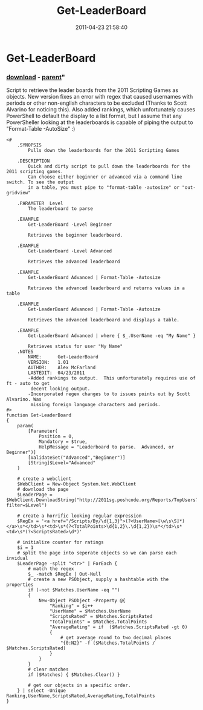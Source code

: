 ﻿---
pid:            2632
parent:         2629
children:       
poster:         Alex McFarland
title:          Get-LeaderBoard
date:           2011-04-23 21:58:40
format:         posh
---

# Get-LeaderBoard

### [download](2632.ps1) - [parent](2629.md)"

Script to retrieve the leader boards from the 2011 Scripting Games as objects.  New version fixes an error with regex that caused usernames with periods or other non-english characters to be excluded (Thanks to Scott Alvarino for noticing this).  Also added rankings, which unfortunately causes PowerShell to default the display to a list format, but I assume that any PowerSheller looking at the leaderboards is capable of piping the output to "Format-Table -AutoSize" :) 

```posh
<#
	.SYNOPSIS
		Pulls down the leaderboards for the 2011 Scripting Games

	.DESCRIPTION
		Quick and dirty script to pull down the leaderboards for the 2011 scripting games.  
		Can choose either beginner or advanced via a command line switch. To see the output
		in a table, you must pipe to "format-table -autosize" or "out-gridview"
		
	.PARAMETER  Level
		The leaderboard to parse

	.EXAMPLE
		Get-LeaderBoard -Level Beginner
		
		Retrieves the beginner leaderboard.

	.EXAMPLE
		Get-LeaderBoard -Level Advanced
		
		Retrieves the advanced leaderboard
	
	.EXAMPLE
		Get-LeaderBoard Advanced | Format-Table -Autosize
		
		Retrieves the advanced leaderboard and returns values in a table
	
	.EXAMPLE
		Get-LeaderBoard Advanced | Format-Table -Autosize
		
		Retrieves the advanced leaderboard and displays a table.
	
	.EXAMPLE
		Get-LeaderBoard Advanced | where { $_.UserName -eq "My Name" }
		
		Retrieves status for user "My Name"	
	.NOTES
		NAME:      Get-LeaderBoard
 		VERSION:   1.01
 		AUTHOR:    Alex McFarland
 		LASTEDIT:  04/23/2011
	 	-Added rankings to output.  This unfortunately requires use of ft - auto to get 
		 decent looking output.
		-Incorporated regex changes to to issues points out by Scott Alvarino. Was
		 missing foreign language characters and periods.
#>
function Get-LeaderBoard 
{
	param(
		[Parameter(
			Position = 0,
			Mandatory = $true,
			HelpMessage = "Leaderboard to parse.  Advanced, or Beginner")]
		[ValidateSet("Advanced","Beginner")]
		[String]$Level="Advanced"
	)
	
	# create a webclient
	$WebClient = New-Object System.Net.WebClient
	# download the page
	$LeaderPage = $WebClient.DownloadString("http://2011sg.poshcode.org/Reports/TopUsers?filter=$Level") 
	
	# create a horrific looking regular expression
	$RegEx = '<a href="/Scripts/By/\d{1,3}">(?<UserName>[\w\s\S]*)</a>\s*</td>\s*<td>\s*(?<TotalPoints>\d{1,2}\.\d{1,2})\s*</td>\s*<td>\s*(?<ScriptsRated>\d*)'
	
	# initialize counter for ratings
	$i = 1
	# split the page into seperate objects so we can parse each invidual
	$LeaderPage -split "<tr>" | ForEach { 
		# match the regex
		$_ -match $RegEx | Out-Null
		# create a new PSObject, supply a hashtable with the properties
		if (-not $Matches.UserName -eq "") 
		{
			New-Object PSObject -Property @{
				"Ranking" = $i++
				"UserName" = $Matches.UserName
				"ScriptsRated" = $Matches.ScriptsRated
				"TotalPoints" = $Matches.TotalPoints
				"AverageRating" = if  ($Matches.ScriptsRated -gt 0) 
				{
					# get average round to two decimal places
					"{0:N2}" -f ($Matches.TotalPoints / $Matches.ScriptsRated)
				}
			}
		}
		# clear matches
		if ($Matches) { $Matches.Clear() }
		
		# get our objects in a specific order.
	} | select -Unique Ranking,UserName,ScriptsRated,AverageRating,TotalPoints
}


```
